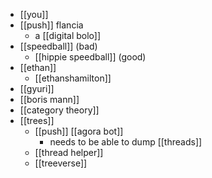 - [[you]]
- [[push]] flancia
	-  a [[digital bolo]]
- [[speedball]] (bad)
	- [[hippie speedball]] (good)
- [[ethan]] 
	- [[ethanshamilton]]
- [[gyuri]]
- [[boris mann]]
- [[category theory]]
- [[trees]]
	- [[push]] [[agora bot]]
		- needs to be able to dump [[threads]]
	- [[thread helper]]
	- [[treeverse]]